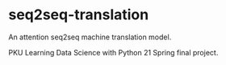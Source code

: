 # seq2seq-translation
An attention seq2seq machine translation model.

PKU Learning Data Science with Python 21 Spring final project.
